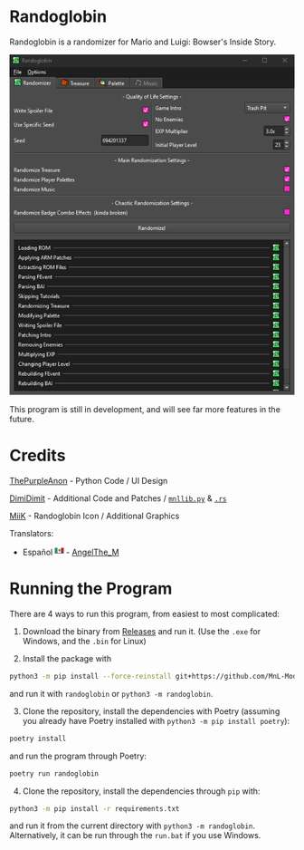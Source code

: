 # Randoglobin
Randoglobin is a randomizer for Mario and Luigi: Bowser's Inside Story.

![Screenshot of Randoglobin](docs/screenshot.png)

This program is still in development, and will see far more features in the future.

# Credits
[ThePurpleAnon](https://bsky.app/profile/thepurpleanon.bsky.social) - Python Code / UI Design

[DimiDimit](https://github.com/DimiDimit) - Additional Code and Patches / [`mnllib.py`](https://github.com/MnL-Modding/mnllib.py) & [`.rs`](https://github.com/MnL-Modding/mnllib.rs)

[MiiK](https://bsky.app/profile/miikheaven.bsky.social) - Randoglobin Icon / Additional Graphics

Translators:
- Español ![NA-ES Flag](randoglobin/lang/NA-ES.png) - [AngelThe_M](https://bsky.app/profile/angelthem.bsky.social)

# Running the Program
There are 4 ways to run this program, from easiest to most complicated:

1. Download the binary from [Releases](https://github.com/MnL-Modding/Randoglobin/releases) and run it. (Use the `.exe` for Windows, and the `.bin` for Linux)

2. Install the package with
```bash
python3 -m pip install --force-reinstall git+https://github.com/MnL-Modding/Randoglobin
```
and run it with `randoglobin` or `python3 -m randoglobin`.

3. Clone the repository, install the dependencies with Poetry (assuming you already have Poetry installed with `python3 -m pip install poetry`):
```bash
poetry install
```
and run the program through Poetry:
```bash
poetry run randoglobin
```

4. Clone the repository, install the dependencies through `pip` with:
```bash
python3 -m pip install -r requirements.txt
```
and run it from the current directory with `python3 -m randoglobin`. Alternatively, it can be run through the `run.bat` if you use Windows.
